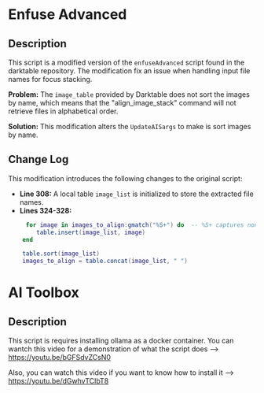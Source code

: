 # Enfuse Advanced 

## Description

This script is a modified version of the `enfuseAdvanced` script found in the darktable repository. The  modification fix an issue when handling input file names for focus stacking.

**Problem:** The `image_table` provided by Darktable does not sort the images by name, which means that the "align_image_stack" command will not retrieve files in alphabetical order.

**Solution:** This modification alters the `UpdateAISargs` to make is sort images by name.

## Change Log

This modification introduces the following changes to the original script:

* **Line 308:**  A local table `image_list` is initialized to store the extracted file names.
* **Lines 324-328:**
```lua
     for image in images_to_align:gmatch("%S+") do  -- %S+ captures non-whitespace sequences
        table.insert(image_list, image)
    end

    table.sort(image_list)
    images_to_align = table.concat(image_list, " ")
```
# AI Toolbox

## Description

This script is requires installing ollama as a docker container. You can wantch this video for a demonstration of what the script does --> https://youtu.be/bGFSdvZCsN0

Also, you can watch this video if you want to know how to install it --> https://youtu.be/dGwhvTCIbT8
